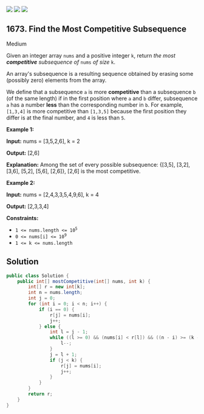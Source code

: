 [![](https://img.shields.io/github/stars/javadev/LeetCode-in-Java?label=Stars&style=flat-square)](https://github.com/javadev/LeetCode-in-Java)
[![](https://img.shields.io/github/forks/javadev/LeetCode-in-Java?label=Fork%20me%20on%20GitHub%20&style=flat-square)](https://github.com/javadev/LeetCode-in-Java/fork)
[![](https://img.shields.io/badge/-LeetCode%20in%20Kotlin-blue?style=flat-square)](https://github.com/javadev/LeetCode-in-Kotlin)

## 1673\. Find the Most Competitive Subsequence

Medium

Given an integer array `nums` and a positive integer `k`, return _the most **competitive** subsequence of_ `nums` _of size_ `k`.

An array's subsequence is a resulting sequence obtained by erasing some (possibly zero) elements from the array.

We define that a subsequence `a` is more **competitive** than a subsequence `b` (of the same length) if in the first position where `a` and `b` differ, subsequence `a` has a number **less** than the corresponding number in `b`. For example, `[1,3,4]` is more competitive than `[1,3,5]` because the first position they differ is at the final number, and `4` is less than `5`.

**Example 1:**

**Input:** nums = [3,5,2,6], k = 2

**Output:** [2,6]

**Explanation:** Among the set of every possible subsequence: {[3,5], [3,2], [3,6], [5,2], [5,6], [2,6]}, [2,6] is the most competitive.

**Example 2:**

**Input:** nums = [2,4,3,3,5,4,9,6], k = 4

**Output:** [2,3,3,4]

**Constraints:**

*   <code>1 <= nums.length <= 10<sup>5</sup></code>
*   <code>0 <= nums[i] <= 10<sup>9</sup></code>
*   `1 <= k <= nums.length`

## Solution

```java
public class Solution {
    public int[] mostCompetitive(int[] nums, int k) {
        int[] r = new int[k];
        int n = nums.length;
        int j = 0;
        for (int i = 0; i < n; i++) {
            if (i == 0) {
                r[j] = nums[i];
                j++;
            } else {
                int l = j - 1;
                while ((l >= 0) && (nums[i] < r[l]) && ((n - i) >= (k - l))) {
                    l--;
                }
                j = l + 1;
                if (j < k) {
                    r[j] = nums[i];
                    j++;
                }
            }
        }
        return r;
    }
}
```